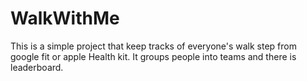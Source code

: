 # WalkWithMe
This is a simple project that keep tracks of everyone's walk step from google fit or apple Health kit. It groups people into teams and there is leaderboard.
